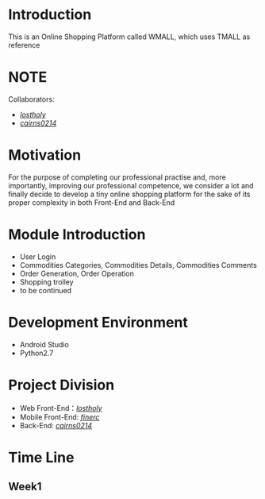 # Introduction
This is an Online Shopping Platform called WMALL, which uses TMALL as reference

# NOTE
Collaborators:
* [*lostholy*][1]
* [*cairns0214*][2]

# Motivation
For the purpose of completing our professional practise and, more importantly, improving our professional competence, we consider a 
lot and finally decide to develop a tiny online shopping platform for the sake of its proper complexity in both Front-End and Back-End

# Module Introduction
* User Login
* Commodities Categories, Commodities Details, Commodities Comments
* Order Generation, Order Operation
* Shopping trolley
* to be continued

# Development Environment
* Android Studio
* Python2.7

# Project Division
* Web Front-End：[*lostholy*][1]
* Mobile Front-End: [*finerc*][3]
* Back-End: [*cairns0214*][2]

# Time Line
## Week1

[1]: https://github.com/lostholy
[2]: https://github.com/cairns0214
[3]: https://github.com/finerc
